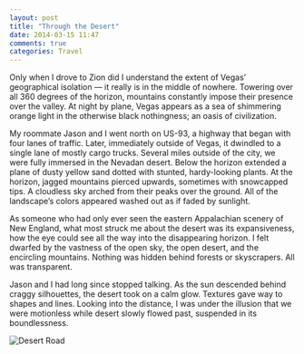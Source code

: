 ```yaml
---
layout: post
title: "Through the Desert"
date: 2014-03-15 11:47
comments: true
categories: Travel
---
```


Only when I drove to Zion did I understand the extent of Vegas’ geographical isolation — it really is in the middle of nowhere. Towering over all 360 degrees of the horizon, mountains constantly impose their presence over the valley. At night by plane, Vegas appears as a sea of shimmering orange light in the otherwise black nothingness; an oasis of civilization.

My roommate Jason and I went north on US-93, a highway that began with four lanes of traffic. Later, immediately outside of Vegas, it dwindled to a single lane of mostly cargo trucks. Several miles outside of the city, we were fully immersed in the Nevadan desert. Below the horizon extended a plane of dusty yellow sand dotted with stunted, hardy-looking plants. At the horizon, jagged mountains pierced upwards, sometimes with snowcapped tips. A cloudless sky arched from their peaks over the ground. All of the landscape’s colors appeared washed out as if faded by sunlight.

As someone who had only ever seen the eastern Appalachian scenery of New England, what most struck me about the desert was its expansiveness, how the eye could see all the way into the disappearing horizon. I felt dwarfed by the vastness of the open sky, the open desert, and the encircling mountains. Nothing was hidden behind forests or skyscrapers. All was transparent.

Jason and I had long since stopped talking. As the sun descended behind craggy silhouettes, the desert took on a calm glow. Textures gave way to shapes and lines. Looking into the distance, I was under the illusion that we were motionless while desert slowly flowed past, suspended in its boundlessness.

![Desert Road](/images/desert_road.jpg)
